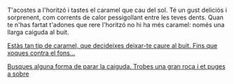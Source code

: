 T'acostes a l'horitzó i tastes el caramel que cau del sol.
Té un gust deliciós i sorprenent, com corrents de calor pessigollant entre les teves dents.
Quan te n'has fartat t'adones que rere l'horitzó no hi ha més caramel: només una llarga caiguda al buit.

[Estàs tan tip de caramel, que decideixes deixar-te caure al buit. Fins que xoques contra el fons...](../../../aixecar/aixecar.md)

[Busques alguna forma de parar la caiguda. Trobes una gran roca i et puges a sobre](../../../troll/troll.md)
